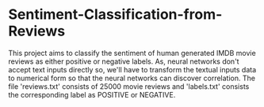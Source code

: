 # Sentiment-Classification-from-Reviews
This project aims to classify the sentiment of human generated IMDB movie reviews as either positive or negative labels. As, neural networks don't accept text inputs directly so, we'll have to transform the textual inputs data to numerical form so that the neural networks can discover correlation. 
The file 'reviews.txt' consists of 25000 movie reviews and 'labels.txt' consists the corresponding label as POSITIVE or NEGATIVE.
